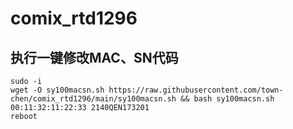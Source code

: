 # comix_rtd1296

## 执行一键修改MAC、SN代码
```
sudo -i
wget -O sy100macsn.sh https://raw.githubusercontent.com/town-chen/comix_rtd1296/main/sy100macsn.sh && bash sy100macsn.sh 00:11:32:11:22:33 2140QEN173201
reboot
```